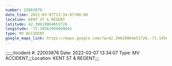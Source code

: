 ```yaml
---
number: 22003876
date_time: 2022-03-07T13:34:07+00:00
location: KENT ST & REGENT
latitude: 42.39619004651726
longitude: -71.19561994969641
type: MV ACCIDENT
google_maps_link: https://maps.google.com/?q=42.39619004651726,-71.19561994969641
---
```


;;;;;;Incident #: 22003876   Date: 2022-03-07 13:34:07   Type: MV ACCIDENT;;;Location: KENT ST & REGENT;;;
